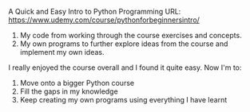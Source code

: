 A Quick and Easy Intro to Python Programming
URL: https://www.udemy.com/course/pythonforbeginnersintro/

1. My code from working through the course exercises and concepts.
2. My own programs to further explore ideas from the course and implement my own ideas.

I really enjoyed the course overall and I found it quite easy. Now I'm to:

1. Move onto a bigger Python course
2. Fill the gaps in my knowledge
3. Keep creating my own programs using everything I have learnt
